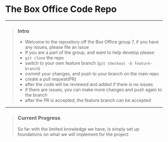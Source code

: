# The Box Office Code Repo

---
> ### Intro
> - Welcome to the repository off the Box Office group 7, if you have any issues, please file an issue
> - If you are a part of the group, and want to help develop please:
>  - `git clone` the repo
>  - switch to your own feature branch (`git checkout -b feature-branch`)
>  - commit your changes, and push to your branch on the main repo
>  - create a pull request(PR)
> - after the code will be reviewed and added if there is no issues
>  - if there are issues, you can make more changes and push again to the branch
> - after the PR is accepted, the feature branch can be accepted
---
> ### Current Progress
> So far with the limited knowledge we have, is simply set up foundations on what we will implement for the project